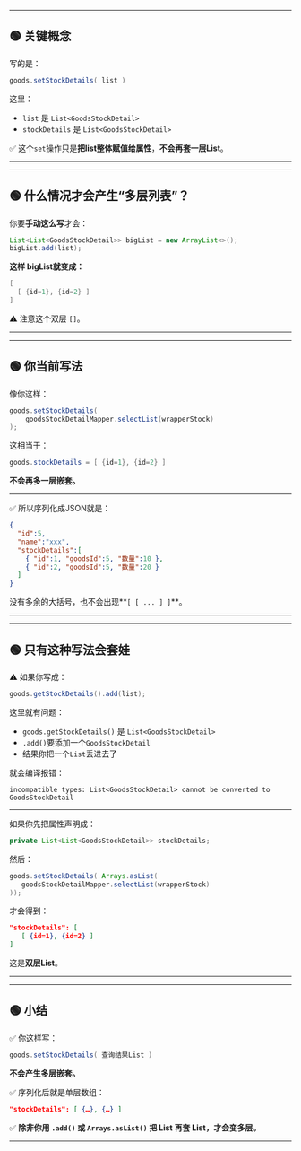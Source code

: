
---

## 🟢 关键概念

写的是：

```java
goods.setStockDetails( list )
```

这里：

* `list` 是 `List<GoodsStockDetail>`
* `stockDetails` 是 `List<GoodsStockDetail>`

✅ 这个`set`操作只是**把list整体赋值给属性**，**不会再套一层List**。

---

---

## 🟢 什么情况才会产生“多层列表”？

你要**手动这么写**才会：

```java
List<List<GoodsStockDetail>> bigList = new ArrayList<>();
bigList.add(list);
```

**这样 bigList就变成：**

```java
[
  [ {id=1}, {id=2} ]
]
```

⚠️ 注意这个双层 `[]`。

---

---

## 🟢 你当前写法

像你这样：

```java
goods.setStockDetails(
    goodsStockDetailMapper.selectList(wrapperStock)
);
```

这相当于：

```java
goods.stockDetails = [ {id=1}, {id=2} ]
```

**不会再多一层嵌套。**

---

✅ 所以序列化成JSON就是：

```json
{
  "id":5,
  "name":"xxx",
  "stockDetails":[
    { "id":1, "goodsId":5, "数量":10 },
    { "id":2, "goodsId":5, "数量":20 }
  ]
}
```

没有多余的大括号，也不会出现\*\*`[ [ ... ] ]`\*\*。

---

---

## 🟢 只有这种写法会套娃

⚠️ 如果你写成：

```java
goods.getStockDetails().add(list);
```

这里就有问题：

* `goods.getStockDetails()` 是 `List<GoodsStockDetail>`
* `.add()`要添加一个`GoodsStockDetail`
* 结果你把一个`List`丢进去了

就会编译报错：

```
incompatible types: List<GoodsStockDetail> cannot be converted to GoodsStockDetail
```

---

如果你先把属性声明成：

```java
private List<List<GoodsStockDetail>> stockDetails;
```

然后：

```java
goods.setStockDetails( Arrays.asList(
   goodsStockDetailMapper.selectList(wrapperStock)
));
```

才会得到：

```json
"stockDetails": [
   [ {id=1}, {id=2} ]
]
```

这是**双层List**。

---

---

## 🟢 小结

✅ 你这样写：

```java
goods.setStockDetails( 查询结果List )
```

**不会产生多层嵌套。**

✅ 序列化后就是单层数组：

```json
"stockDetails": [ {…}, {…} ]
```

✅ **除非你用 `.add()` 或 `Arrays.asList()` 把 List 再套 List，才会变多层。**

---
